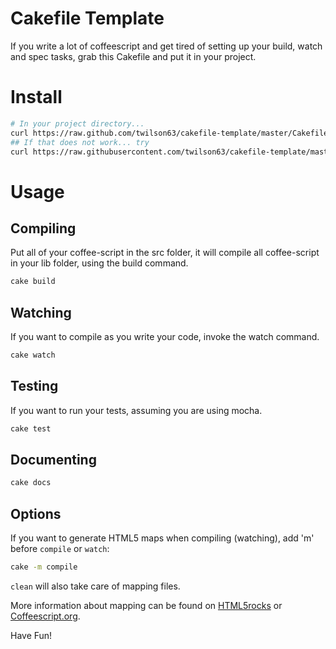 # Cakefile Template

If you write a lot of coffeescript and get tired of 
setting up your build, watch and spec tasks, grab this 
Cakefile and put it in your project.

# Install

```bash
# In your project directory...
curl https://raw.github.com/twilson63/cakefile-template/master/Cakefile >> Cakefile
## If that does not work... try
curl https://raw.githubusercontent.com/twilson63/cakefile-template/master/Cakefile >> Cakefile

```
# Usage

## Compiling

Put all of your coffee-script in the src folder, it will compile all coffee-script
in your lib folder, using the build command.

```bash
cake build
```

## Watching 

If you want to compile as you write your code, invoke the watch command.

```bash
cake watch
```

## Testing

If you want to run your tests, assuming you are using mocha.

```bash
cake test
```

## Documenting

```bash
cake docs
```

## Options ##
If you want to generate HTML5 maps when compiling (watching), add 'm' before `compile` or `watch`:

```bash
cake -m compile
```

`clean` will also take care of mapping files. 

More information about mapping can be found on [HTML5rocks](http://www.html5rocks.com/en/tutorials/developertools/sourcemaps/) or [Coffeescript.org](http://coffeescript.org/#source-maps).


Have Fun! 
